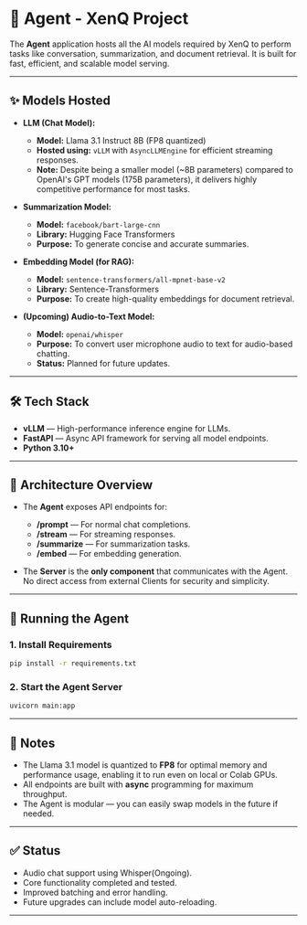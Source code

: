 # 📄 Agent - XenQ Project

The **Agent** application hosts all the AI models required by XenQ to perform tasks like conversation, summarization, and document retrieval. It is built for fast, efficient, and scalable model serving.

---

## ✨ Models Hosted

- **LLM (Chat Model):**
  - **Model:** Llama 3.1 Instruct 8B (FP8 quantized)
  - **Hosted using:** `vLLM` with `AsyncLLMEngine` for efficient streaming responses.
  - **Note:** Despite being a smaller model (~8B parameters) compared to OpenAI's GPT models (175B parameters), it delivers highly competitive performance for most tasks.

- **Summarization Model:**
  - **Model:** `facebook/bart-large-cnn`
  - **Library:** Hugging Face Transformers
  - **Purpose:** To generate concise and accurate summaries.

- **Embedding Model (for RAG):**
  - **Model:** `sentence-transformers/all-mpnet-base-v2`
  - **Library:** Sentence-Transformers
  - **Purpose:** To create high-quality embeddings for document retrieval.

- **(Upcoming) Audio-to-Text Model:**
  - **Model:** `openai/whisper`
  - **Purpose:** To convert user microphone audio to text for audio-based chatting.
  - **Status:** Planned for future updates.
---

## 🛠️ Tech Stack

- **vLLM** — High-performance inference engine for LLMs.
- **FastAPI** — Async API framework for serving all model endpoints.
- **Python 3.10+**

---

## 🧩 Architecture Overview

- The **Agent** exposes API endpoints for:
  - **/prompt** — For normal chat completions.
  - **/stream** — For streaming responses.
  - **/summarize** — For summarization tasks.
  - **/embed** — For embedding generation.

- The **Server** is the **only component** that communicates with the Agent.  
  No direct access from external Clients for security and simplicity.

---

## 🚀 Running the Agent

### 1. Install Requirements

```bash
pip install -r requirements.txt
````

### 2. Start the Agent Server

```bash
uvicorn main:app
```

---

## 📌 Notes

* The Llama 3.1 model is quantized to **FP8** for optimal memory and performance usage, enabling it to run even on local or Colab GPUs.
* All endpoints are built with **async** programming for maximum throughput.
* The Agent is modular — you can easily swap models in the future if needed.

---

## ✅ Status

* Audio chat support using Whisper(Ongoing).
* Core functionality completed and tested.
* Improved batching and error handling. 
* Future upgrades can include model auto-reloading.

---

